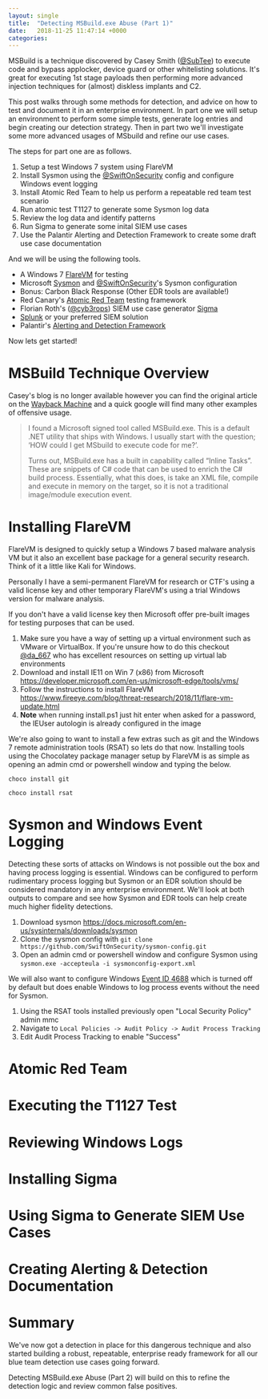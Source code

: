 ```yaml
---
layout: single
title:  "Detecting MSBuild.exe Abuse (Part 1)"
date:   2018-11-25 11:47:14 +0000
categories:
---
```


MSBuild is a technique discovered by Casey Smith ([@SubTee](https://twitter.com/subTee)) to execute code and bypass applocker, device guard or other whitelisting solutions. It's great for executing 1st stage payloads then performing more advanced injection techniques for (almost) diskless implants and C2.

This post walks through some methods for detection, and advice on how to test and document it in an enterprise environment. In part one we will setup an environment to perform some simple tests, generate log entries and begin creating our detection strategy. Then in part two we'll investigate some more advanced usages of MSbuild and refine our use cases.

The steps for part one are as follows.

1. Setup a test Windows 7 system using FlareVM
2. Install Sysmon using the [@SwiftOnSecurity](https://twitter.com/SwiftOnSecurity) config and configure Windows event logging
3. Install Atomic Red Team to help us perform a repeatable red team test scenario
4. Run atomic test T1127 to generate some Sysmon log data
5. Review the log data and identify patterns
6. Run Sigma to generate some inital SIEM use cases
7. Use the Palantir Alerting and Detection Framework to create some draft use case documentation

And we will be using the following tools.

- A Windows 7 [FlareVM](https://www.fireeye.com/blog/threat-research/2018/11/flare-vm-update.html) for testing
- Microsoft [Sysmon](https://docs.microsoft.com/en-us/sysinternals/downloads/sysmon) and [@SwiftOnSecurity](https://twitter.com/SwiftOnSecurity/status/827692148745175040)'s Sysmon configuration
- Bonus: Carbon Black Response (Other EDR tools are available!)
- Red Canary's [Atomic Red Team](https://github.com/redcanaryco/atomic-red-team) testing framework
- Florian Roth's ([@cyb3rops](https://twitter.com/cyb3rops)) SIEM use case generator [Sigma](https://github.com/Neo23x0/sigma)
- [Splunk](https://www.splunk.com/en_us/download.html) or your preferred SIEM solution
- Palantir's [Alerting and Detection Framework](https://github.com/palantir/alerting-detection-strategy-framework)

Now lets get started!

# MSBuild Technique Overview

Casey's blog is no longer available however you can find the original article on the [Wayback Machine](https://web.archive.org/web/20161212224652/http://subt0x10.blogspot.com/2016/09/bypassing-application-whitelisting.html) and a quick google will find many other examples of offensive usage.

>I found a Microsoft signed tool called MSBuild.exe. This is a default .NET utility that ships with Windows. I usually start with the question; ‘HOW could I get MSbuild to execute code for me?’.
>
>Turns out, MSBuild.exe has a built in capability called “Inline Tasks”.  These are snippets of C# code that can be used to enrich the C# build process.  Essentially, what this does, is take an XML file, compile and execute in memory on the target, so it is not a traditional image/module execution event.

# Installing FlareVM 

FlareVM is designed to quickly setup a Windows 7 based malware analysis VM but it also an excellent base package for a general security research. Think of it a little like Kali for Windows.

Personally I have a semi-permanent FlareVM for research or CTF's using a valid license key and other temporary FlareVM's using a trial Windows version for malware analysis.

If you don't have a valid license key then Microsoft offer pre-built images for testing purposes that can be used.

1. Make sure you have a way of setting up a virtual environment such as VMware or VirtualBox. If you're unsure how to do this checkout [@da_667](https://twitter.com/da_667) who has excellent resources on setting up virtual lab environments
2. Download and install IE11 on Win 7 (x86) from Microsoft <https://developer.microsoft.com/en-us/microsoft-edge/tools/vms/>
3. Follow the instructions to install FlareVM <https://www.fireeye.com/blog/threat-research/2018/11/flare-vm-update.html>
4. **Note** when running install.ps1 just hit enter when asked for a password, the IEUser autologin is already configured in the image

We're also going to want to install a few extras such as git and the Windows 7 remote administration tools (RSAT) so lets do that now. Installing tools using the Chocolatey package manager setup by FlareVM is as simple as opening an admin cmd or powershell window and typing the below.

`choco install git`

`choco install rsat`

# Sysmon and Windows Event Logging

Detecting these sorts of attacks on Windows is not possible out the box and having process logging is essential. Windows can be configured to perform rudimentary process logging but Sysmon or an EDR solution should be considered mandatory in any enterprise environment. We'll look at both outputs to compare and see how Sysmon and EDR tools can help create much higher fidelity detections.

1. Download sysmon <https://docs.microsoft.com/en-us/sysinternals/downloads/sysmon>
2. Clone the sysmon config with `git clone https://github.com/SwiftOnSecurity/sysmon-config.git`
3. Open an admin cmd or powershell window and configure Sysmon using `sysmon.exe -accepteula -i sysmonconfig-export.xml`

We will also want to configure Windows [Event ID 4688](https://www.ultimatewindowssecurity.com/securitylog/encyclopedia/event.aspx?eventID=4688) which is turned off by default but does enable Windows to log process events without the need for Sysmon.

1. Using the RSAT tools installed previously open "Local Security Policy" admin mmc
2. Navigate to `Local Policies -> Audit Policy -> Audit Process Tracking`
3. Edit Audit Process Tracking to enable "Success"

# Atomic Red Team



# Executing the T1127 Test

# Reviewing Windows Logs

# Installing Sigma

# Using Sigma to Generate SIEM Use Cases

# Creating Alerting & Detection Documentation

# Summary

We've now got a detection in place for this dangerous technique and also started building a robust, repeatable, enterprise ready framework for all our blue team detection use cases going forward.

Detecting MSBuild.exe Abuse (Part 2) will build on this to refine the detection logic and review common false positives.